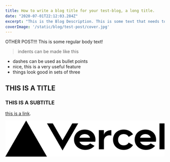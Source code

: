```yaml
---
title: How to write a blog title for your test-blog, a long title.
date: "2020-07-01T22:12:03.284Z"
excerpt: "This is the Blog Description. This is some text that needs to be fairly long so that I can properly test the blog index page. This is the Blog Description. This is some text that needs to be fairly long."
coverImage: '/static/blog/test-post/cover.jpg'
---
```


OTHER POST!!! This is some regular body text!
> indents can be made like this

- dashes can be used as bullet points
- nice, this is a very useful feature
- things look good in sets of three

## THIS IS A TITLE

### THIS IS A SUBTITLE

[this is a link](https://somewebsite.com).

![alt text for image](../public/vercel.svg)